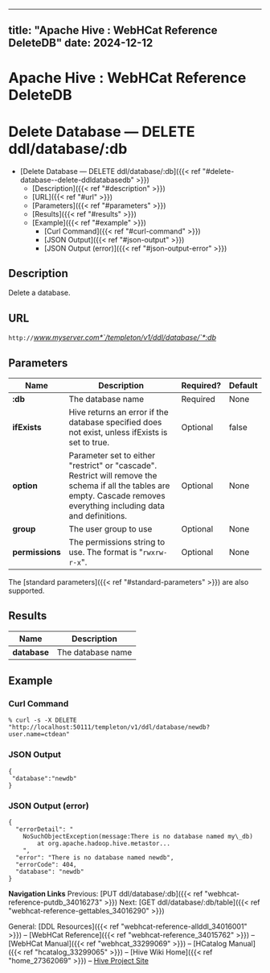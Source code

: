 ---

title: "Apache Hive : WebHCat Reference DeleteDB"
date: 2024-12-12
----------------

# Apache Hive : WebHCat Reference DeleteDB

# Delete Database — DELETE ddl/database/:db

* [Delete Database — DELETE ddl/database/:db]({{< ref "#delete-database--delete-ddldatabasedb" >}})
  + [Description]({{< ref "#description" >}})
  + [URL]({{< ref "#url" >}})
  + [Parameters]({{< ref "#parameters" >}})
  + [Results]({{< ref "#results" >}})
  + [Example]({{< ref "#example" >}})
    - [Curl Command]({{< ref "#curl-command" >}})
    - [JSON Output]({{< ref "#json-output" >}})
    - [JSON Output (error)]({{< ref "#json-output-error" >}})

## Description

Delete a database.

## URL

`http://`*www.myserver.com*`/templeton/v1/ddl/database/`*:db*

## Parameters

|      Name       |                                                                               Description                                                                                | Required? | Default |
|-----------------|--------------------------------------------------------------------------------------------------------------------------------------------------------------------------|-----------|---------|
| **:db**         | The database name                                                                                                                                                        | Required  | None    |
| **ifExists**    | Hive returns an error if the database specified does not exist, unless ifExists is set to true.                                                                          | Optional  | false   |
| **option**      | Parameter set to either "restrict" or "cascade". Restrict will remove the schema if all the tables are empty. Cascade removes everything including data and definitions. | Optional  | None    |
| **group**       | The user group to use                                                                                                                                                    | Optional  | None    |
| **permissions** | The permissions string to use. The format is "`rwxrw-r-x`".                                                                                                              | Optional  | None    |

The [standard parameters]({{< ref "#standard-parameters" >}}) are also supported.

## Results

|     Name     |    Description    |
|--------------|-------------------|
| **database** | The database name |

## Example

### Curl Command

```
% curl -s -X DELETE "http://localhost:50111/templeton/v1/ddl/database/newdb?user.name=ctdean"

```

### JSON Output

```
{
 "database":"newdb"
}

```

### JSON Output (error)

```
{
  "errorDetail": "
    NoSuchObjectException(message:There is no database named my\_db)
        at org.apache.hadoop.hive.metastor...
    ",
  "error": "There is no database named newdb",
  "errorCode": 404,
  "database": "newdb"
}

```

**Navigation Links**
Previous: [PUT ddl/database/:db]({{< ref "webhcat-reference-putdb_34016273" >}}) Next: [GET ddl/database/:db/table]({{< ref "webhcat-reference-gettables_34016290" >}})

General: [DDL Resources]({{< ref "webhcat-reference-allddl_34016001" >}}) – [WebHCat Reference]({{< ref "webhcat-reference_34015762" >}}) – [WebHCat Manual]({{< ref "webhcat_33299069" >}}) – [HCatalog Manual]({{< ref "hcatalog_33299065" >}}) – [Hive Wiki Home]({{< ref "home_27362069" >}}) – [Hive Project Site](http://hive.apache.org/)

